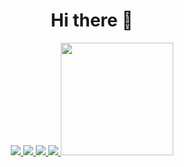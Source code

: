 <h1 align="center">Hi there 👋</h1>

<p align="center">
  <a href="https://ahmadsa.netlify.app" target="_blank">
    <img src="https://img.shields.io/badge/-Saifurrohman-3423A6?style=flat&logo=Google-Chrome&logoColor=white"/>
  </a>
  <a href="https://linkedin.com/in/ahmadsa0402" target="_blank">
    <img src="https://img.shields.io/badge/-Ahmad%20Saifurrohman-0077B5?style=flat&logo=Linkedin&logoColor=white"/>
  </a>
  <a href="mailto:ahmad.saifurrohman03@gmail.com" target="_blank">
    <img src="https://img.shields.io/badge/-ahmad.saifurrohman03@gmail.com-D14836?style=flat&logo=Gmail&logoColor=white"/>
  </a>
  <a href="https://instagram.com/ahmad_saifur" target="_blank">
    <img src="https://img.shields.io/badge/-@ahmad_saifur-E4405F?style=flat&logo=Instagram&logoColor=white"/>
  </a>


<!--
<a href="https://ahmadsa.myid"><img src="https://img.shields.io/badge/-ahmadsa.myid-3423A6?style=flat&logo=Google-Chrome&logoColor=white"/></a>
<a href="https://facebook.com/Ahmad Saifurrohman"><img src="https://img.shields.io/badge/-@Ahmad Saifurrohman-1877F2?style=flat&logo=Facebook&logoColor=white"/></a>
<a href="https://www.pinterest.ca/AVS1508"><img src="https://img.shields.io/badge/-@AVS1508-BD081C?style=flat&logo=Pinterest&logoColor=white"/></a>
<a href="https://www.behance.net/AVS1508"><img src="https://img.shields.io/badge/-@AVS1508-1769FF?style=flat&logo=Behance&logoColor=white"/></a>
</p>
-->
<!--
**AhmadSaifurrohman/AhmadSaifurrohman** is a ✨ _special_ ✨ repository because its `README.md` (this file) appears on your GitHub profile.


Here are some ideas to get you started:

- 🔭 I’m currently working on ...
- 🌱 I’m currently learning ...
- 👯 I’m looking to collaborate on ...
- 🤔 I’m looking for help with ...
- 💬 Ask me about ...
- 📫 How to reach me: ...
- 😄 Pronouns: ...
- ⚡ Fun fact: ...
-->

<a href="https://github.com/AhmadSaifurrohman">
  <img height="180em" src="https://github-readme-stats-eight-theta.vercel.app/api?username=AhmadSaifurrohman&show_icons=true&theme=dark&include_all_commits=true&count_private=true&bg_color=0D1117"/>
<!--
  <img height="180em" src="https://github-readme-stats-eight-theta.vercel.app/api/top-langs/?username=AhmadSaifurrohman&layout=compact&langs_count=8&theme=dark&bg_color=0D1117"/> -->
